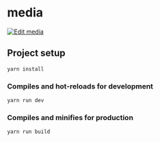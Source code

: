 # media

[![Edit media](https://codesandbox.io/static/img/play-codesandbox.svg)](https://codesandbox.io/s/github/algolia/instantsearch/tree/master/examples/vue/media)

## Project setup

```
yarn install
```

### Compiles and hot-reloads for development

```
yarn run dev
```

### Compiles and minifies for production

```
yarn run build
```
